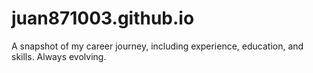 # juan871003.github.io
A snapshot of my career journey, including experience, education, and skills. Always evolving.
